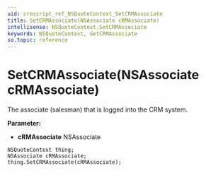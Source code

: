 ```yaml
---
uid: crmscript_ref_NSQuoteContext_SetCRMAssociate
title: SetCRMAssociate(NSAssociate cRMAssociate)
intellisense: NSQuoteContext.SetCRMAssociate
keywords: NSQuoteContext, GetCRMAssociate
so.topic: reference
---
```


# SetCRMAssociate(NSAssociate cRMAssociate)

The associate (salesman) that is logged into the CRM system.

**Parameter:** 
 - **cRMAssociate** NSAssociate

```crmscript
NSQuoteContext thing;
NSAssociate cRMAssociate;
thing.SetCRMAssociate(cRMAssociate);
```

